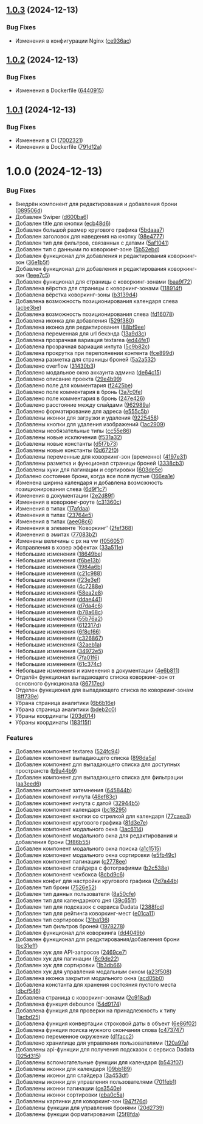 ## [1.0.3](https://github.com/Mid1i/Kwagga/compare/v1.0.2...v1.0.3) (2024-12-13)


### Bug Fixes

* Изменения в конфигурации Nginx ([ce936ac](https://github.com/Mid1i/Kwagga/commit/ce936acf01e24edce6e32e964f128db92f12035a))

## [1.0.2](https://github.com/Mid1i/Kwagga/compare/v1.0.1...v1.0.2) (2024-12-13)


### Bug Fixes

* Изменения в Dockerfile ([6440915](https://github.com/Mid1i/Kwagga/commit/6440915af6b7108a7a5ca55f909b2495802afb74))

## [1.0.1](https://github.com/Mid1i/Kwagga/compare/v1.0.0...v1.0.1) (2024-12-13)


### Bug Fixes

* Изменения в CI ([7002321](https://github.com/Mid1i/Kwagga/commit/700232174481975c924bac46e8a26947dd4efa24))
* Изменения в Dockerfile ([791d12a](https://github.com/Mid1i/Kwagga/commit/791d12aa2937714bd3755b484ea4a98605f759b9))

# 1.0.0 (2024-12-13)


### Bug Fixes

* Внедрён компонент для редактирования и добавления брони ([089506d](https://github.com/Mid1i/Kwagga/commit/089506da012920c09e0ebe8186ea7faceb879be5))
* Добавлен Swiper ([d600ba6](https://github.com/Mid1i/Kwagga/commit/d600ba6e640131b280791a89c15b395351647652))
* Добавлен title для кнопки ([ecb48d6](https://github.com/Mid1i/Kwagga/commit/ecb48d6cbd5b4cc235189ecdc87edeca2db7a326))
* Добавлен большой размер кругового графика ([5bdaaa7](https://github.com/Mid1i/Kwagga/commit/5bdaaa7a49b99118f33c93a20038c11d4d6ed86e))
* Добавлен заголовок для наведения на кнопку ([98e4777](https://github.com/Mid1i/Kwagga/commit/98e4777ccfc82593b989b46cf64723b23dda406c))
* Добавлен тип для фильтров, связанных с датами ([5af1041](https://github.com/Mid1i/Kwagga/commit/5af10414dd57c5ec65bbcb503e25ecf6a5bf46ea))
* Добавлен тип с данными по коворкинг-зоне ([5b52ebd](https://github.com/Mid1i/Kwagga/commit/5b52ebdf44f0a2d457f124313d21fdcedc7dc7db))
* Добавлен функционал для добавления и редактирования коворкинг-зон ([36e1b5f](https://github.com/Mid1i/Kwagga/commit/36e1b5f6767d055c2af0fb9be6e7c0b174613808))
* Добавлен функционал для добавления и редактирования коворкинг-зон ([1eee7c5](https://github.com/Mid1i/Kwagga/commit/1eee7c52d92871a2154fbf8d0385536fbed0b537))
* Добавлен функционал для страницы с коворкинг-зонами ([baa9f72](https://github.com/Mid1i/Kwagga/commit/baa9f72702dba32d9c4b61711fa1f72bb42ef03d))
* Добавлена вёрстка для страницы с коворкинг-зонами ([118914f](https://github.com/Mid1i/Kwagga/commit/118914ff294981f5719074c2f73cc2d6656b4be2))
* Добавлена вёрстка коворкинг-зоны ([b3139d4](https://github.com/Mid1i/Kwagga/commit/b3139d4633ee9fff4afb58f293da3a8d579e17f3))
* Добавлена возможность позиционирования календаря слева ([acbe3be](https://github.com/Mid1i/Kwagga/commit/acbe3be6e9737f74b86afd99c33b89f4234908ba))
* Добавлена возможность позиционирования слева ([fd16078](https://github.com/Mid1i/Kwagga/commit/fd1607803329ac2989a7e52c820d75d0be7e4ee6))
* Добавлена иконка для добавления ([529f380](https://github.com/Mid1i/Kwagga/commit/529f3807194cdf4419dd1c723321834930bea882))
* Добавлена иконка для редактирования ([88bf9ee](https://github.com/Mid1i/Kwagga/commit/88bf9eeaaadd91f8179a7b41e761abed872e9739))
* Добавлена переменная для url бекэнда ([13a9d3c](https://github.com/Mid1i/Kwagga/commit/13a9d3c8e0e1549812d30ee88f9a5d81a05aead6))
* Добавлена прозрачная вариация textarea ([ed44fe1](https://github.com/Mid1i/Kwagga/commit/ed44fe1dbfa8af5016b7c45c69de121d251533c8))
* Добавлена прозрачная вариация инпута ([5c9b82c](https://github.com/Mid1i/Kwagga/commit/5c9b82c178191bbd74dab09fc59e0d61fb8456d6))
* Добавлена прокрутка при переполнении контента ([fce899d](https://github.com/Mid1i/Kwagga/commit/fce899df934a9aaec3ae03716804eb2089f16f52))
* Добавлена разметка для страницы броней ([5a2a532](https://github.com/Mid1i/Kwagga/commit/5a2a532344a2d840fbcf86900c4987ecf746173c))
* Добавлено overflow ([31430b3](https://github.com/Mid1i/Kwagga/commit/31430b398f871236f67503a2964358ecc315892c))
* Добавлено модальное окно аккаунта админа ([de64c15](https://github.com/Mid1i/Kwagga/commit/de64c15de38f710d312bd0231570644f636819b6))
* Добавлено описание проекта ([29e4b99](https://github.com/Mid1i/Kwagga/commit/29e4b99e6d035664bf3f9f7640a71f310a462b50))
* Добавлено поле для комментария ([f2425be](https://github.com/Mid1i/Kwagga/commit/f2425bec495972d7f776be092251e1b7c76c6a30))
* Добавлено поле комментария в бронь ([3a7c0fe](https://github.com/Mid1i/Kwagga/commit/3a7c0feabc1f118d24d35de05322d3c6e7554ea6))
* Добавлено поле комментария в бронь ([247e426](https://github.com/Mid1i/Kwagga/commit/247e426f91cf1bc2ee3753d72ba9da7ecdbb55aa))
* Добавлено расстояние между слайдами ([962989a](https://github.com/Mid1i/Kwagga/commit/962989ab8ccb4ee7e4c52aea588876a36d027009))
* Добавлено форматирование для адреса ([e555c5b](https://github.com/Mid1i/Kwagga/commit/e555c5b75ef72ec81eab8f13ccf4a9bf4735bdf7))
* Добавлены иконки для загрузки и удаления ([9225458](https://github.com/Mid1i/Kwagga/commit/92254585abc1ae4f2215e3b6a439f6e3cad4b41d))
* Добавлены кнопки для удаления изображений ([1ac2909](https://github.com/Mid1i/Kwagga/commit/1ac2909603be01bd61d7a4c279a8b4c7e3fe5173))
* Добавлены необязательные типы ([cc55e86](https://github.com/Mid1i/Kwagga/commit/cc55e86a713249d1baef19e6029772daf4f4955f))
* Добавлены новые исключения ([f531a32](https://github.com/Mid1i/Kwagga/commit/f531a32380e1ad61b6ee6afc73c8b470ea5b2042))
* Добавлены новые константы ([d5f7b73](https://github.com/Mid1i/Kwagga/commit/d5f7b732bdb5408633b8ce265428eb308823cc6c))
* Добавлены новые константы ([0d672f0](https://github.com/Mid1i/Kwagga/commit/0d672f0d3fcbb204979c5a75f0c1691f574b6605))
* Добавлены переменные для коворкинг-зон (временно) ([4197e31](https://github.com/Mid1i/Kwagga/commit/4197e312d39b72ac30b70fbea2e95b2f3434c8e1))
* Добавлены разметка и функционал страницы броней ([3338cb3](https://github.com/Mid1i/Kwagga/commit/3338cb3fcb6b770086bbc270cd4af88113616683))
* Добавлены хуки для пагинации и сортировки ([603de5e](https://github.com/Mid1i/Kwagga/commit/603de5e7d6219bcd622070238893c3abb74eaaaa))
* Добалено состояние брони, когда все поля пустые ([166ea1e](https://github.com/Mid1i/Kwagga/commit/166ea1eef27a1dce1dedd8e4740cd91a459aaddd))
* Изменена ширина календаря и добавлена возможность позиционирования слева ([6d9f1c7](https://github.com/Mid1i/Kwagga/commit/6d9f1c73376c32c296693173ea282e1e99323482))
* Изменения в документации ([2e2d89f](https://github.com/Mid1i/Kwagga/commit/2e2d89fe11c55fd37748d9c4a1a41f3aeb6ba5c6))
* Изменения в коворкинг-роуте ([c31360c](https://github.com/Mid1i/Kwagga/commit/c31360c1c6ee59e339b813fd9bb1bf80f46a4eaa))
* Изменения в типах ([17afdaa](https://github.com/Mid1i/Kwagga/commit/17afdaaf0555bd72e4ef9c233dba2d88e5b5595b))
* Изменения в типах ([23764e5](https://github.com/Mid1i/Kwagga/commit/23764e5a0e968b6d8cf2fce67c4d14ef561c595f))
* Изменения в типах ([aee08c6](https://github.com/Mid1i/Kwagga/commit/aee08c6360da9436ee234890d69efad5fa2c5d86))
* Изменения в элементе 'Коворкинг' ([2fef368](https://github.com/Mid1i/Kwagga/commit/2fef36852ffa8dba08343d5215204b803259b81a))
* Изменения в эмитах ([77083b2](https://github.com/Mid1i/Kwagga/commit/77083b2279090a484b7c5bd5092c6761bc254311))
* Изменены величины с px на vw ([f056051](https://github.com/Mid1i/Kwagga/commit/f056051ca321951c3d48e976ffb3ea30ac0ba8cf))
* Исправления в ховер эффектах ([33a511e](https://github.com/Mid1i/Kwagga/commit/33a511eba9cdf3e23387566c3d547ceffbff83bd))
* Небольшие изменения ([18649be](https://github.com/Mid1i/Kwagga/commit/18649be1e15688aa43fe20cceede1ed36eda94d1))
* Небольшие изменения ([f6be13b](https://github.com/Mid1i/Kwagga/commit/f6be13b92e4fc60370df66dc44e6af658e26b5c3))
* Небольшие изменения ([1984a6b](https://github.com/Mid1i/Kwagga/commit/1984a6b7a37b963c947e19243021493435cacdc8))
* Небольшие изменения ([c21c988](https://github.com/Mid1i/Kwagga/commit/c21c9884fa0aeda8f9e5e9d3c0680dcf03cf498e))
* Небольшие изменения ([f23e3ef](https://github.com/Mid1i/Kwagga/commit/f23e3efe060108b201bba0c975e00b8a74be044d))
* Небольшие изменения ([4c7288e](https://github.com/Mid1i/Kwagga/commit/4c7288e03540821256e34c3fa1546108f861193a))
* Небольшие изменения ([58ea2e8](https://github.com/Mid1i/Kwagga/commit/58ea2e8e2a7c62203742e1ad020a9bcae35f0556))
* Небольшие изменения ([ddae441](https://github.com/Mid1i/Kwagga/commit/ddae4412fdec52efffae33fad70a94b3db39a200))
* Небольшие изменения ([d7da4c6](https://github.com/Mid1i/Kwagga/commit/d7da4c668b6e812bf6b0e4675b32e6db45e72ee8))
* Небольшие изменения ([b78a68c](https://github.com/Mid1i/Kwagga/commit/b78a68c6d7c191c3f6074cee29822415d897b563))
* Небольшие изменения ([55b76a2](https://github.com/Mid1i/Kwagga/commit/55b76a235b6f7fb5e745577d7899c98ed22cea12))
* Небольшие изменения ([612317d](https://github.com/Mid1i/Kwagga/commit/612317d17539e5b1182d0401fe53ac5f7d882970))
* Небольшие изменения ([6f8cf66](https://github.com/Mid1i/Kwagga/commit/6f8cf661cf68727d7c3c28d0a65664ba04f9f708))
* Небольшие изменения ([c326867](https://github.com/Mid1i/Kwagga/commit/c326867d854f409ea094f286f162e07a0deb107d))
* Небольшие изменения ([32aeb1a](https://github.com/Mid1i/Kwagga/commit/32aeb1a4ba7e3ddffac098c3826010aab32d5068))
* Небольшие изменения ([34972e5](https://github.com/Mid1i/Kwagga/commit/34972e589fa8b349d4dac3286a6672cde3115bdd))
* Небольшие изменения ([7fa01f6](https://github.com/Mid1i/Kwagga/commit/7fa01f6a72eeea1e6819bdb77c39c718ff3d396a))
* Небольшие изменения ([61c374c](https://github.com/Mid1i/Kwagga/commit/61c374c56bedf6654663c0fc09ae5b189280f717))
* Небольшие изменения и изменения в документации ([4e6b811](https://github.com/Mid1i/Kwagga/commit/4e6b81102be5017eee20d349db5178b98720c6a0))
* Отделён функционал выпадающего списка коворкинг-зон от основного функционала ([86717ec](https://github.com/Mid1i/Kwagga/commit/86717ec5e730eb6a26bc3e61980a0d8a87bfb15c))
* Отделен функционал для выпадающего списка по коворкинг-зонам ([8ff739e](https://github.com/Mid1i/Kwagga/commit/8ff739efc8b0a2756aa9e5ed3910bdf78f8a21b1))
* Убрана страница аналитики ([6b6b16e](https://github.com/Mid1i/Kwagga/commit/6b6b16ee2a532ef7d6d9b9a94885c81e0dfe889c))
* Убрана страница аналитики ([bdeb2c0](https://github.com/Mid1i/Kwagga/commit/bdeb2c0c9f3cef83e7011b045e69d571b299b0f4))
* Убраны координаты ([203d014](https://github.com/Mid1i/Kwagga/commit/203d014f6d0833dc3934e554ae9355524a1bc0c0))
* Убраны координаты ([183f15f](https://github.com/Mid1i/Kwagga/commit/183f15f1d9ed0287cc2c45265438a2271c466a3c))


### Features

* Добавлен компонент textarea ([524fc94](https://github.com/Mid1i/Kwagga/commit/524fc94128ab7d317e1dd3a71ee02d6cc6fc211d))
* Добавлен компонент выпадающего списка ([898da5a](https://github.com/Mid1i/Kwagga/commit/898da5ae8915960ae8f7c726a8af7d7d65ba876b))
* Добавлен компонент для выпадающего списка для доступных пространств ([b9a44b9](https://github.com/Mid1i/Kwagga/commit/b9a44b9bea4366774e4760f7bff6b3038c3c51a8))
* Добавлен компонент для выпадающего списка для фильтрации ([aa3eed6](https://github.com/Mid1i/Kwagga/commit/aa3eed67ccb9c63e7a298806145b9586170f492c))
* Добавлен компонент затемнения ([645844b](https://github.com/Mid1i/Kwagga/commit/645844b6daafafb5e7d8efb723fd56af054ff905))
* Добавлен компонент инпута ([48ef83c](https://github.com/Mid1i/Kwagga/commit/48ef83cc201ee68bea0e51e3eea399d98224faeb))
* Добавлен компонент инпута с датой ([32944b5](https://github.com/Mid1i/Kwagga/commit/32944b54babe6dd20601bec335472d418902c384))
* Добавлен компонент календаря ([bc18295](https://github.com/Mid1i/Kwagga/commit/bc18295ec85f2a8ac0bd11a88342fe383051eba1))
* Добавлен компонент кнопки со стрелкой для календаря ([77caea3](https://github.com/Mid1i/Kwagga/commit/77caea35f65fd33850c64ee6d38b55dc32be33ef))
* Добавлен компонент кругового графика ([81d3e7e](https://github.com/Mid1i/Kwagga/commit/81d3e7e006359e56ec30364b9281e10606e29b31))
* Добавлен компонент модального окна ([3ac6114](https://github.com/Mid1i/Kwagga/commit/3ac61147b308a54bbacdf77d2701952e7991efe2))
* Добавлен компонент модального окна для редактирования и добавления брони ([3f86b55](https://github.com/Mid1i/Kwagga/commit/3f86b55eaae162d4e88a85bcaa19a5293491fc16))
* Добавлен компонент модального окна поиска ([a1c1515](https://github.com/Mid1i/Kwagga/commit/a1c1515779882e91fd1d96eb40135b9ce2f30870))
* Добавлен компонент модального окна сортировки ([e5fb49c](https://github.com/Mid1i/Kwagga/commit/e5fb49c1fa85d4d4122a745fd7bb18430afe08f0))
* Добавлен компонент пагинации ([c2778ee](https://github.com/Mid1i/Kwagga/commit/c2778eeecd38f7efd516440588de12233e1f73e7))
* Добавлен компонент слайдера с фотографиями ([b2c538e](https://github.com/Mid1i/Kwagga/commit/b2c538e35fbf78cc4930da644264f2806680fd66))
* Добавлен компонент чекбокса ([8cbd9c6](https://github.com/Mid1i/Kwagga/commit/8cbd9c6d6a35695e030b581a7849e6b48333d015))
* Добавлен конфиг для настройки кругового графика ([7d7a44b](https://github.com/Mid1i/Kwagga/commit/7d7a44b55c883c47397b985ec2b7438cd105f705))
* Добавлен тип брони ([7526e52](https://github.com/Mid1i/Kwagga/commit/7526e52b952137853de36ecfd5b3219732531b46))
* Добавлен тип данных пользователя ([8a50cfe](https://github.com/Mid1i/Kwagga/commit/8a50cfe24fca65704060a666e25da75980081fe4))
* Добавлен тип для календарного дня ([39c651f](https://github.com/Mid1i/Kwagga/commit/39c651f8964c6e349b5e775b40688fb87104a060))
* Добавлен тип для подсказок с сервиса Dadata ([2388fcd](https://github.com/Mid1i/Kwagga/commit/2388fcddde1010c9f256f3d1490104db4fc0ef24))
* Добавлен тип для рейтинга коворкинг-мест ([e01ca11](https://github.com/Mid1i/Kwagga/commit/e01ca114693eef3fe5a4a26dc8431766ef89177a))
* Добавлен тип сортировок ([31ba136](https://github.com/Mid1i/Kwagga/commit/31ba136361a1d58c4020ba9c0da8816cf1a5c69e))
* Добавлен тип фильтров броней ([1978278](https://github.com/Mid1i/Kwagga/commit/19782786be7dbc8a0cc6d6349502746f6b84f731))
* Добавлен функционал для коворкинга ([dd4049b](https://github.com/Mid1i/Kwagga/commit/dd4049b33e0e1ab79b457e60ffa8a448ddca2c4e))
* Добавлен функционал для реадктирования/добавления брони ([bc31eff](https://github.com/Mid1i/Kwagga/commit/bc31eff7dbd9aa82f09d9d14e80a9d977cf9031a))
* Добавлен хук для API-запросов ([2469ce7](https://github.com/Mid1i/Kwagga/commit/2469ce71ca12377be8cc2d4736bf7ea7b210d1cf))
* Добавлен хук для пагинации ([6c9de22](https://github.com/Mid1i/Kwagga/commit/6c9de2233b7f1b18452b4e6f562b1504d5f4af52))
* Добавлен хук для сортировки ([1b3db66](https://github.com/Mid1i/Kwagga/commit/1b3db66fefb36e756191c6c1e7156653c52a904f))
* Добавлен хук для управления модальным окном ([a23f508](https://github.com/Mid1i/Kwagga/commit/a23f5083a6018e1ef70995eb6ed8cb07fbab8ecf))
* Добавлена иконка закрытия модального окна ([acd05b0](https://github.com/Mid1i/Kwagga/commit/acd05b06b7ba57e4b3441b7ec56a23bdefe624e7))
* Добавлена константа для хранения состояния пустого места ([dbcf546](https://github.com/Mid1i/Kwagga/commit/dbcf546f4819cc6762e9c0c946b1201a1778dace))
* Добавлена страница с коворкинг-зонами ([2c918ad](https://github.com/Mid1i/Kwagga/commit/2c918adba28ad5d29544f2f50eee020f0e5cafef))
* Добавлена функция debounce ([54d9174](https://github.com/Mid1i/Kwagga/commit/54d9174f22c9073884075bf2708ae9ed65435815))
* Добавлена функция для проверки на принадлежность к типу ([1acbd25](https://github.com/Mid1i/Kwagga/commit/1acbd2544911d90647e5734ccd16b47208a8c508))
* Добавлена функция конвертации строковой даты в объект ([6e86f02](https://github.com/Mid1i/Kwagga/commit/6e86f02d29a98c066da52f3e8cad9c6965f2bc34))
* Добавлена функция поиска нужного окончания слова ([c473747](https://github.com/Mid1i/Kwagga/commit/c4737470afefe6b3cce8aa173901f87ef69881ff))
* Добавлено переменное окружение ([d1facc2](https://github.com/Mid1i/Kwagga/commit/d1facc2f846de9b8d41872abd66c670368e40908))
* Добавлено хранилище для управления пользователями ([120a97a](https://github.com/Mid1i/Kwagga/commit/120a97a861a814433b7872bb6eaedecf14357292))
* Добавлены api-функции для получения подсказок с сервиса Dadata ([025d315](https://github.com/Mid1i/Kwagga/commit/025d31549fd621701718073f140c84cf5b50d70c))
* Добавлены вспомогательные функции для календаря ([b543f07](https://github.com/Mid1i/Kwagga/commit/b543f073467201a4946d54e62c8e6d6f2756a175))
* Добавлены иконки для календаря ([09bb189](https://github.com/Mid1i/Kwagga/commit/09bb1893cfd57aaabce793dd14d8c770ec6b0994))
* Добавлены иконки для слайдера ([3a453df](https://github.com/Mid1i/Kwagga/commit/3a453dfd41a1150d239fc41759d270cdc578293f))
* Добавлены иконки для управления пользователями ([701feb1](https://github.com/Mid1i/Kwagga/commit/701feb13fa8bf3e26fcf41528ed76c93740f457b))
* Добавлены иконки пагинации ([ce3540e](https://github.com/Mid1i/Kwagga/commit/ce3540e2e08f04afa78158d452675bdb7fcab452))
* Добавлены иконки сортировки ([eba0c5a](https://github.com/Mid1i/Kwagga/commit/eba0c5a68433d3bda9abebbd4709928dab3771f3))
* Добавлены картинки для коворкинг-зон ([947f76d](https://github.com/Mid1i/Kwagga/commit/947f76d42fabe52101e9512b9d149be2097c63a4))
* Добавлены функции для управления бронями ([20d2739](https://github.com/Mid1i/Kwagga/commit/20d2739a64e4d4c315111171821d8b2288bd6a7c))
* Добавлены функции форматирования ([25f8fda](https://github.com/Mid1i/Kwagga/commit/25f8fda917c867e8d7ea292bf8266c750c8ae554))
